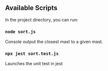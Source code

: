 ## Available Scripts

In the project directory, you can run:

### `node sort.js`

Console output the closest mast to a given mast.<br />

### `npx jest sort.test.js`

Launches the unit test in jest<br />
